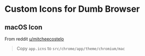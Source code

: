 # Custom Icons for Dumb Browser

## macOS Icon
From reddit [u/mitcheecostelo](https://www.reddit.com/r/firefox/comments/ig0n5q/my_girlfriend_made_an_aesthetic_firefox_icon_to/)

> Copy `app.icns` to `src/chrome/app/theme/chromium/mac`
